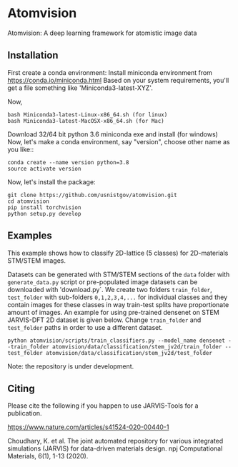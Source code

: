 # Atomvision
Atomvision:  A deep learning framework for atomistic image data

Installation
-------------------------
First create a conda environment:
Install miniconda environment from https://conda.io/miniconda.html
Based on your system requirements, you'll get a file something like 'Miniconda3-latest-XYZ'.

Now,

```
bash Miniconda3-latest-Linux-x86_64.sh (for linux)
bash Miniconda3-latest-MacOSX-x86_64.sh (for Mac)
```
Download 32/64 bit python 3.6 miniconda exe and install (for windows)
Now, let's make a conda environment, say "version", choose other name as you like::
```
conda create --name version python=3.8
source activate version
```

Now, let's install the package:


```
git clone https://github.com/usnistgov/atomvision.git
cd atomvision
pip install torchvision
python setup.py develop
```


Examples
---------
This example shows how to classify 2D-lattice (5 classes) for 2D-materials STM/STEM images.

Datasets can be generated with STM/STEM sections of the `data` folder with ``generate_data.py`` script or pre-populated image datasets can be downloaded with 'download.py`. We create two folders ``train_folder``, ``test_folder`` with sub-folders ``0,1,2,3,4,...`` for individual classes and they contain images for these classes in way train-test splits have proportionate amount of images.
An example for using pre-trained densenet on STEM JARVIS-DFT 2D dataset is given below. Change ``train_folder`` and ``test_folder`` paths in order to use a different dataset.

```
python atomvision/scripts/train_classifiers.py --model_name densenet --train_folder atomvision/data/classification/stem_jv2d/train_folder --test_folder atomvision/data/classification/stem_jv2d/test_folder
```

Note: the repository is under development.


Citing
---------

Please cite the following if you happen to use JARVIS-Tools for a publication.

https://www.nature.com/articles/s41524-020-00440-1

Choudhary, K. et al. The joint automated repository for various integrated simulations (JARVIS) for data-driven materials design. npj Computational Materials, 6(1), 1-13 (2020).
